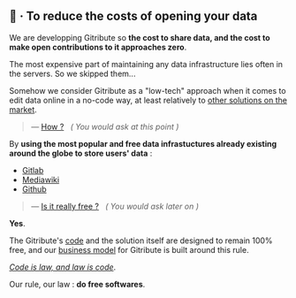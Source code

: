 
## 💸 · To reduce the costs of opening your data

We are developping Gitribute so **the cost to share data, and the cost to make open contributions to it approaches zero**.

The most expensive part of maintaining any data infrastructure lies often in the servers. So we skipped them...

Somehow we consider Gitribute as a "low-tech" approach when it comes to edit data online in a no-code way, at least relatively to [other solutions on the market](/benchmark).

> — [How ?](/how-it-works)
> &nbsp; _( You would ask at this point )_

By **using the most popular and free data infrastuctures already existing around the globe to store users' data** : 

- [Gitlab](https://gitlab.com/)
- [Mediawiki](https://www.mediawiki.org/wiki/MediaWiki)
- [Github](https://github.com/)

> — [Is it really free ?](/business-model)
> &nbsp; _( You would ask later on )_

**Yes**.

The Gitribute's [code](/software) and the solution itself are designed to remain 100% free, and our [business model](/business-model) for Gitribute is built around this rule.

_[Code is law, and law is code](https://journals.openedition.org/factsreports/4518)_.

Our rule, our law : **do free softwares**.
